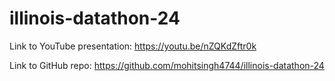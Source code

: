# illinois-datathon-24

Link to YouTube presentation: https://youtu.be/nZQKdZftr0k


Link to GitHub repo: https://github.com/mohitsingh4744/illinois-datathon-24
